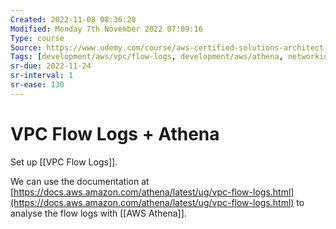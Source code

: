 ```yaml
---
Created: 2022-11-08 08:36:20
Modified: Monday 7th November 2022 07:09:16
Type: course
Source: https://www.udemy.com/course/aws-certified-solutions-architect-associate-saa-c01/?xref=E0Aed11STH4LPUQvCz0GJFABTmM=
Tags: [development/aws/vpc/flow-logs, development/aws/athena, networking, review]
sr-due: 2022-11-24
sr-interval: 1
sr-ease: 130
---
```


# VPC Flow Logs + Athena

Set up [[VPC Flow Logs]].

We can use the documentation at [https://docs.aws.amazon.com/athena/latest/ug/vpc-flow-logs.html](https://docs.aws.amazon.com/athena/latest/ug/vpc-flow-logs.html) to analyse the flow logs with [[AWS Athena]].

